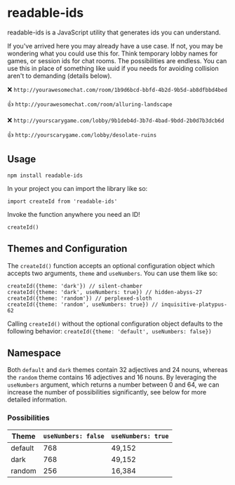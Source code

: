 # readable-ids

readable-ids is a JavaScript utility that generates ids you can understand.

If you've arrived here you may already have a use case. If not, you may be wondering what you could use this for. Think temporary lobby names for games, or session ids for chat rooms. The possibilities are endless. You can use this in place of something like uuid if you needs for avoiding collision aren't to demanding (details below).

:x: `http://yourawesomechat.com/room/1b9d6bcd-bbfd-4b2d-9b5d-ab8dfbbd4bed`

:thumbsup: `http://yourawesomechat.com/room/alluring-landscape`

:x: `http://yourscarygame.com/lobby/9b1deb4d-3b7d-4bad-9bdd-2b0d7b3dcb6d`

:thumbsup: `http://yourscarygame.com/lobby/desolate-ruins`

## Usage

```
npm install readable-ids
```

In your project you can import the library like so:

```
import createId from 'readable-ids'
```

Invoke the function anywhere you need an ID!

```
createId()
```

## Themes and Configuration
The `createId()` function accepts an optional configuration object which accepts two arguments, `theme` and `useNumbers`. You can use them like so:

```
createId({theme: 'dark'}) // silent-chamber
createId({theme: 'dark', useNumbers: true}) // hidden-abyss-27 
createId({theme: 'random'}) // perplexed-sloth
createId({theme: 'random', useNumbers: true}) // inquisitive-platypus-62
```

Calling `createId()` without the optional configuration object defaults to the following behavior: `createId({theme: 'default', useNumbers: false})`

## Namespace
Both `default` and `dark` themes contain 32 adjectives and 24 nouns, whereas the `random` theme contains 16 adjectives and 16 nouns. By leveraging the `useNumbers` argument, which returns a number between 0 and 64, we can increase the number of possibilities significantly, see below for more detailed information.

### Possibilities
Theme | `useNumbers: false` | `useNumbers: true`
--- | --- | ---
default | 768 | 49,152
dark | 768 | 49,152
random | 256 | 16,384
